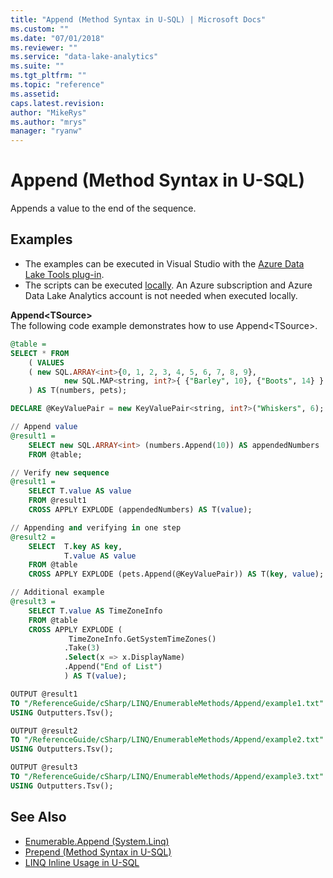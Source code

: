 ```yaml
---
title: "Append (Method Syntax in U-SQL) | Microsoft Docs"
ms.custom: ""
ms.date: "07/01/2018"
ms.reviewer: ""
ms.service: "data-lake-analytics"
ms.suite: ""
ms.tgt_pltfrm: ""
ms.topic: "reference"
ms.assetid: 
caps.latest.revision: 
author: "MikeRys"
ms.author: "mrys"
manager: "ryanw"
---
```


# Append (Method Syntax in U-SQL) 
Appends a value to the end of the sequence.

## Examples
- The examples can be executed in Visual Studio with the [Azure Data Lake Tools plug-in](https://www.microsoft.com/download/details.aspx?id=49504).  
- The scripts can be executed [locally](https://docs.microsoft.com/azure/data-lake-analytics/data-lake-analytics-data-lake-tools-get-started#run-u-sql-locally).  An Azure subscription and Azure Data Lake Analytics account is not needed when executed locally.
 

**Append\<TSource>**  
The following code example demonstrates how to use Append\<TSource>.  
```sql
@table = 
SELECT * FROM 
    ( VALUES
    ( new SQL.ARRAY<int>{0, 1, 2, 3, 4, 5, 6, 7, 8, 9}, 
            new SQL.MAP<string, int?>{ {"Barley", 10}, {"Boots", 14} } )
    ) AS T(numbers, pets);

DECLARE @KeyValuePair = new KeyValuePair<string, int?>("Whiskers", 6);

// Append value
@result1 =
    SELECT new SQL.ARRAY<int> (numbers.Append(10)) AS appendedNumbers
    FROM @table;

// Verify new sequence
@result1 =
    SELECT T.value AS value
    FROM @result1
    CROSS APPLY EXPLODE (appendedNumbers) AS T(value);

// Appending and verifying in one step
@result2 =
    SELECT  T.key AS key,
            T.value AS value
    FROM @table
    CROSS APPLY EXPLODE (pets.Append(@KeyValuePair)) AS T(key, value);

// Additional example
@result3 =
    SELECT T.value AS TimeZoneInfo
    FROM @table
    CROSS APPLY EXPLODE (
             TimeZoneInfo.GetSystemTimeZones()
            .Take(3)
            .Select(x => x.DisplayName)
            .Append("End of List")
            ) AS T(value);

OUTPUT @result1
TO "/ReferenceGuide/cSharp/LINQ/EnumerableMethods/Append/example1.txt"
USING Outputters.Tsv();

OUTPUT @result2
TO "/ReferenceGuide/cSharp/LINQ/EnumerableMethods/Append/example2.txt"
USING Outputters.Tsv();

OUTPUT @result3
TO "/ReferenceGuide/cSharp/LINQ/EnumerableMethods/Append/example3.txt"
USING Outputters.Tsv();
```

## See Also
* [Enumerable.Append (System.Linq)](https://docs.microsoft.com/dotnet/api/system.linq.enumerable.append)
* [Prepend (Method Syntax in U-SQL)](prepend-method-syntax-in-u-sql.md)
* [LINQ Inline Usage in U-SQL](linq-inline-usage-in-u-sql.md)
